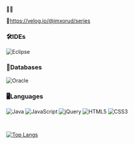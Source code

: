 👋😊

🔗https://velog.io/@imxorud/series
<!--
**taekyungna/taekyungna** is a ✨ _special_ ✨ repository because its `README.md` (this file) appears on your GitHub profile.

Here are some ideas to get you started:

- 🔭 I’m currently working on ...
- 🌱 I’m currently learning ...
- 👯 I’m looking to collaborate on ...
- 🤔 I’m looking for help with ...
- 💬 Ask me about ...
- 📫 How to reach me: ...
- 😄 Pronouns: ...
- ⚡ Fun fact: ...
-->

<h3>🛠️IDEs</h3>

![Eclipse](https://img.shields.io/badge/Eclipse-FE7A16.svg?style=for-the-badge&logo=Eclipse&logoColor=white) 

<h3>💾Databases</h3>

 ![Oracle](https://img.shields.io/badge/Oracle-F80000?style=for-the-badge&logo=oracle&logoColor=white)

<h3>🖥️Languages</h3>

 ![Java](https://img.shields.io/badge/java-%23ED8B00.svg?style=for-the-badge&logo=java&logoColor=white)
 ![JavaScript](https://img.shields.io/badge/javascript-%23323330.svg?style=for-the-badge&logo=javascript&logoColor=%23F7DF1E) ![jQuery](https://img.shields.io/badge/jquery-%230769AD.svg?style=for-the-badge&logo=jquery&logoColor=white) ![HTML5](https://img.shields.io/badge/html5-%23E34F26.svg?style=for-the-badge&logo=html5&logoColor=white) ![CSS3](https://img.shields.io/badge/css3-%231572B6.svg?style=for-the-badge&logo=css3&logoColor=white)
  
 <br> 
 
[![Top Langs](https://github-readme-stats.vercel.app/api/top-langs/?username=taekyungna&layout=compact)](https://github.com/taekyungna/github-readme-stats)


